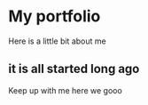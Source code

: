 # My portfolio

Here is a little bit about me

## it is all started long ago

Keep up with me
here we gooo